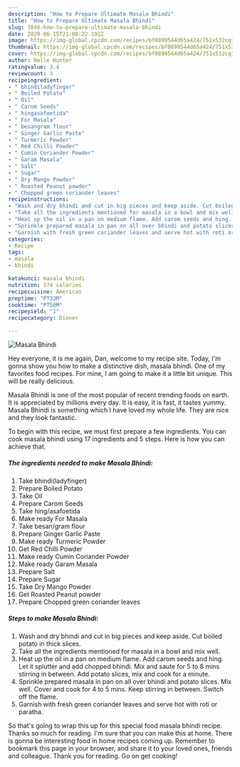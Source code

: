 ```yaml
---
description: "How to Prepare Ultimate Masala Bhindi"
title: "How to Prepare Ultimate Masala Bhindi"
slug: 3848-how-to-prepare-ultimate-masala-bhindi
date: 2020-06-15T21:00:22.192Z
image: https://img-global.cpcdn.com/recipes/bf0899544d65a424/751x532cq70/masala-bhindi-recipe-main-photo.jpg
thumbnail: https://img-global.cpcdn.com/recipes/bf0899544d65a424/751x532cq70/masala-bhindi-recipe-main-photo.jpg
cover: https://img-global.cpcdn.com/recipes/bf0899544d65a424/751x532cq70/masala-bhindi-recipe-main-photo.jpg
author: Nelle Hunter
ratingvalue: 3.4
reviewcount: 3
recipeingredient:
- " bhindiladyfinger"
- " Boiled Potato"
- " Oil"
- " Carom Seeds"
- " hingasafoetida"
- " For Masala"
- " besangram flour"
- " Ginger Garlic Paste"
- " Turmeric Powder"
- " Red Chilli Powder"
- " Cumin Coriander Powder"
- " Garam Masala"
- " Salt"
- " Sugar"
- " Dry Mango Powder"
- " Roasted Peanut powder"
- " Chopped green coriander leaves"
recipeinstructions:
- "Wash and dry bhindi and cut in big pieces and keep aside. Cut boiled potato in thick slices."
- "Take all the ingredients mentioned for masala in a bowl and mix well."
- "Heat up the oil in a pan on medium flame. Add carom seeds and hing. Let it splutter and add chopped bhindi. Mix and saute for 5 to 8 mins stirring in between. Add potato slices, mix and cook for a minute."
- "Sprinkle prepared masala in pan on all over bhindi and potato slices. Mix well. Cover and cook for 4 to 5 mins. Keep stirring in between. Switch off the flame."
- "Garnish with fresh green coriander leaves and serve hot with roti or paratha."
categories:
- Recipe
tags:
- masala
- bhindi

katakunci: masala bhindi 
nutrition: 174 calories
recipecuisine: American
preptime: "PT33M"
cooktime: "PT50M"
recipeyield: "1"
recipecategory: Dinner

---
```



![Masala Bhindi](https://img-global.cpcdn.com/recipes/bf0899544d65a424/751x532cq70/masala-bhindi-recipe-main-photo.jpg)

Hey everyone, it is me again, Dan, welcome to my recipe site. Today, I'm gonna show you how to make a distinctive dish, masala bhindi. One of my favorites food recipes. For mine, I am going to make it a little bit unique. This will be really delicious.



Masala Bhindi is one of the most popular of recent trending foods on earth. It is appreciated by millions every day. It is easy, it is fast, it tastes yummy. Masala Bhindi is something which I have loved my whole life. They are nice and they look fantastic.


To begin with this recipe, we must first prepare a few ingredients. You can cook masala bhindi using 17 ingredients and 5 steps. Here is how you can achieve that.

<!--inarticleads1-->

##### The ingredients needed to make Masala Bhindi:

1. Take  bhindi(ladyfinger)
1. Prepare  Boiled Potato
1. Take  Oil
1. Prepare  Carom Seeds
1. Take  hing/asafoetida
1. Make ready  For Masala
1. Take  besan/gram flour
1. Prepare  Ginger Garlic Paste
1. Make ready  Turmeric Powder
1. Get  Red Chilli Powder
1. Make ready  Cumin Coriander Powder
1. Make ready  Garam Masala
1. Prepare  Salt
1. Prepare  Sugar
1. Take  Dry Mango Powder
1. Get  Roasted Peanut powder
1. Prepare  Chopped green coriander leaves




<!--inarticleads2-->

##### Steps to make Masala Bhindi:

1. Wash and dry bhindi and cut in big pieces and keep aside. Cut boiled potato in thick slices.
1. Take all the ingredients mentioned for masala in a bowl and mix well.
1. Heat up the oil in a pan on medium flame. Add carom seeds and hing. Let it splutter and add chopped bhindi. Mix and saute for 5 to 8 mins stirring in between. Add potato slices, mix and cook for a minute.
1. Sprinkle prepared masala in pan on all over bhindi and potato slices. Mix well. Cover and cook for 4 to 5 mins. Keep stirring in between. Switch off the flame.
1. Garnish with fresh green coriander leaves and serve hot with roti or paratha.




So that's going to wrap this up for this special food masala bhindi recipe. Thanks so much for reading. I'm sure that you can make this at home. There is gonna be interesting food in home recipes coming up. Remember to bookmark this page in your browser, and share it to your loved ones, friends and colleague. Thank you for reading. Go on get cooking!
